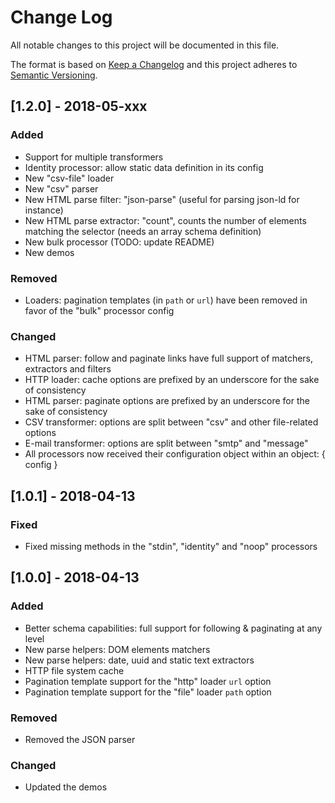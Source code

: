 # Change Log

All notable changes to this project will be documented in this file.

The format is based on [Keep a Changelog](http://keepachangelog.com/)
and this project adheres to [Semantic Versioning](http://semver.org/).

## [1.2.0] - 2018-05-xxx

### Added

- Support for multiple transformers
- Identity processor: allow static data definition in its config
- New "csv-file" loader
- New "csv" parser
- New HTML parse filter: "json-parse" (useful for parsing json-ld for instance)
- New HTML parse extractor: "count", counts the number of elements matching the selector (needs an array schema definition)
- New bulk processor (TODO: update README)
- New demos

### Removed

- Loaders: pagination templates (in `path` or `url`) have been removed in favor of the "bulk" processor config

### Changed

- HTML parser: follow and paginate links have full support of matchers, extractors and filters
- HTTP loader: cache options are prefixed by an underscore for the sake of consistency
- HTML parser: paginate options are prefixed by an underscore for the sake of consistency
- CSV transformer: options are split between "csv" and other file-related options
- E-mail transformer: options are split between "smtp" and "message"
- All processors now received their configuration object within an object: { config }

## [1.0.1] - 2018-04-13

### Fixed

- Fixed missing methods in the "stdin", "identity" and "noop" processors

## [1.0.0] - 2018-04-13

### Added

- Better schema capabilities: full support for following & paginating at any level
- New parse helpers: DOM elements matchers
- New parse helpers: date, uuid and static text extractors
- HTTP file system cache
- Pagination template support for the "http" loader `url` option
- Pagination template support for the "file" loader `path` option

### Removed

- Removed the JSON parser

### Changed

- Updated the demos
